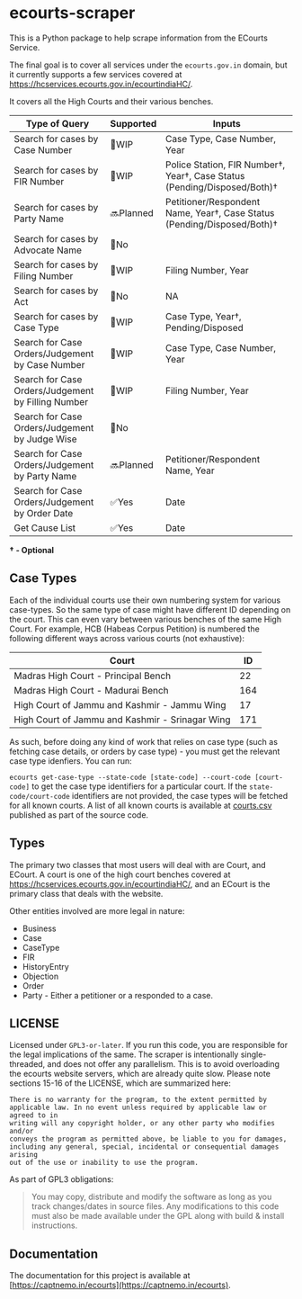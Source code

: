 # ecourts-scraper

This is a Python package to help scrape information from the ECourts Service.

The final goal is to cover all services under the `ecourts.gov.in` domain, but it currently
supports a few services covered at https://hcservices.ecourts.gov.in/ecourtindiaHC/.

It covers all the High Courts and their various benches.


Type of Query | Supported | Inputs
--------------|-----------|-------
Search for cases by Case Number   | 🚧WIP | Case Type, Case Number, Year
Search for cases by FIR Number | 🚧WIP | Police Station, FIR Number†, Year†, Case Status (Pending/Disposed/Both)†
Search for cases by Party Name | 🔜Planned | Petitioner/Respondent Name, Year†, Case Status (Pending/Disposed/Both)†
Search for cases by Advocate Name | 🚫No
Search for cases by Filing Number | 🚧WIP | Filing Number, Year
Search for cases by Act | 🚫No | NA
Search for cases by Case Type | 🚧WIP | Case Type, Year†, Pending/Disposed
Search for Case Orders/Judgement by Case Number | 🚧WIP | Case Type, Case Number, Year
Search for Case Orders/Judgement by Filling Number | 🚧WIP | Filing Number, Year
Search for Case Orders/Judgement by Judge Wise | 🚫No |
Search for Case Orders/Judgement by Party Name | 🔜Planned | Petitioner/Respondent Name, Year
Search for Case Orders/Judgement by Order Date | ✅Yes | Date
Get Cause List | ✅Yes | Date|

**† - Optional**

## Case Types

Each of the individual courts use their own numbering system for various case-types. So the same type of case might have different ID depending on the court. This can even vary between various benches of the same High Court. For example, HCB (Habeas Corpus Petition) is numbered the following different ways across various courts (not exhaustive):

Court |ID
------|----
Madras High Court - Principal Bench| 22
Madras High Court - Madurai Bench | 164
High Court of Jammu and Kashmir - Jammu Wing|17
High Court of Jammu and Kashmir - Srinagar Wing|171

As such, before doing any kind of work that relies on case type (such as fetching case details, or orders by case type) - you must get the relevant case type idenfiers. You can run:

`ecourts get-case-type --state-code [state-code] --court-code [court-code]` to
get the case type identifiers for a particular court. If the
`state-code/court-code` identifiers are not provided, the case types will
be fetched for all known courts. A list of all known courts is available
at [courts.csv](courts.csv) published as part of the source code.

## Types

The primary two classes that most users will deal with are Court, and ECourt. A court is one of the high court benches covered at https://hcservices.ecourts.gov.in/ecourtindiaHC/,
and an ECourt is the primary class that deals with the website.

Other entities involved are more legal in nature:

- Business
- Case
- CaseType
- FIR
- HistoryEntry
- Objection
- Order
- Party - Either a petitioner or a responded to a case.

## LICENSE

Licensed under `GPL3-or-later`. If you run this code, you are responsible
for the legal implications of the same. The scraper is intentionally
single-threaded, and does not offer any parallelism. This is to avoid
overloading the ecourts website servers, which are already
quite slow. Please note sections 15-16 of the LICENSE, which are summarized here:

```
There is no warranty for the program, to the extent permitted by
applicable law. In no event unless required by applicable law or agreed to in
writing will any copyright holder, or any other party who modifies and/or
conveys the program as permitted above, be liable to you for damages,
including any general, special, incidental or consequential damages arising
out of the use or inability to use the program.
```

As part of GPL3 obligations:

>You may copy, distribute and modify the software as long as you track
 changes/dates in source files. Any modifications to this code must also be
 made available under the GPL along with build & install instructions.

## Documentation

The documentation for this project is available at [https://captnemo.in/ecourts](https://captnemo.in/ecourts).
